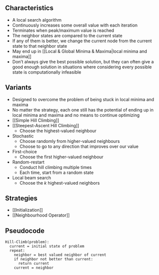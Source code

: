 ## Characteristics

- A local search algorithm
- Continuously increases some overall value with each iteration
- Terminates when peak/maximum value is reached
- The neighbor states are compared to the current state
- If any of them is better, we change the current node from the current state to that neighbor state
- May end up in [[Local & Global Minima & Maxima|local minima and maxima]]
- Don’t always give the best possible solution, but they can often give a good enough solution in situations where considering every possible state is computationally infeasible

## Variants

- Designed to overcome the problem of being stuck in local minima and maxima
- No matter the strategy, each one still has the potential of ending up in local minima and maxima and no means to continue optimizing
- [[Simple Hill Climbing]]
- [[Steepest-Ascent Hill Climbing]]
	- Choose the highest-valued neighbour
- Stochastic
	- Choose randomly from higher-valued neighbours
	- Choose to go to any direction that improves over our value
- First-choice
	- Choose the first higher-valued neighbour
- Random-restart
	- Conduct hill climbing multiple times
	- Each time, start from a random state
- Local beam search
	- Choose the $k$ highest-valued neighbors

## Strategies

- [[Initialization]]
- [[Neighbourhood Operator]]

## Pseudocode

```
Hill-Climb(problem):
  current = initial state of problem
  repeat:
    neighbor = best valued neighbor of current
	if neighbor not better than current:
	  return current
	current = neighbor
```
